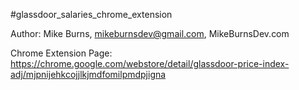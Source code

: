 #glassdoor_salaries_chrome_extension

Author: Mike Burns, mikeburnsdev@gmail.com, MikeBurnsDev.com

Chrome Extension Page: https://chrome.google.com/webstore/detail/glassdoor-price-index-adj/mjpnijehkcojjlkjmdfomilpmdpjigna